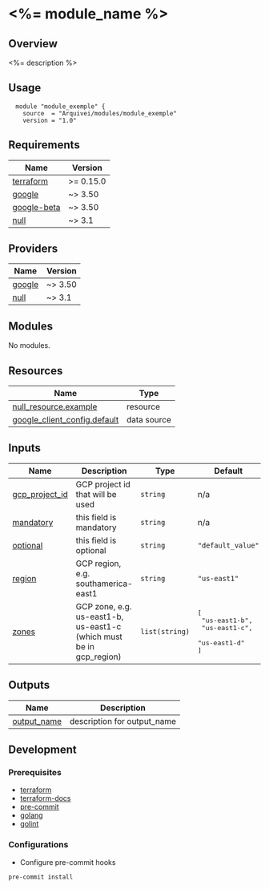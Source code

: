 # <%= module_name %>

## Overview

<%= description %>

## Usage

```hcl
  module "module_exemple" {
    source  = "Arquivei/modules/module_exemple"
    version = "1.0"
```

<!-- BEGINNING OF PRE-COMMIT-TERRAFORM DOCS HOOK -->
## Requirements

| Name | Version |
|------|---------|
| <a name="requirement_terraform"></a> [terraform](#requirement\_terraform) | >= 0.15.0 |
| <a name="requirement_google"></a> [google](#requirement\_google) | ~> 3.50 |
| <a name="requirement_google-beta"></a> [google-beta](#requirement\_google-beta) | ~> 3.50 |
| <a name="requirement_null"></a> [null](#requirement\_null) | ~> 3.1 |

## Providers

| Name | Version |
|------|---------|
| <a name="provider_google"></a> [google](#provider\_google) | ~> 3.50 |
| <a name="provider_null"></a> [null](#provider\_null) | ~> 3.1 |

## Modules

No modules.

## Resources

| Name | Type |
|------|------|
| [null_resource.example](https://registry.terraform.io/providers/hashicorp/null/latest/docs/resources/resource) | resource |
| [google_client_config.default](https://registry.terraform.io/providers/hashicorp/google/latest/docs/data-sources/client_config) | data source |

## Inputs

| Name | Description | Type | Default | Required |
|------|-------------|------|---------|:--------:|
| <a name="input_gcp_project_id"></a> [gcp\_project\_id](#input\_gcp\_project\_id) | GCP project id that will be used | `string` | n/a | yes |
| <a name="input_mandatory"></a> [mandatory](#input\_mandatory) | this field is mandatory | `string` | n/a | yes |
| <a name="input_optional"></a> [optional](#input\_optional) | this field is optional | `string` | `"default_value"` | no |
| <a name="input_region"></a> [region](#input\_region) | GCP region, e.g. southamerica-east1 | `string` | `"us-east1"` | no |
| <a name="input_zones"></a> [zones](#input\_zones) | GCP zone, e.g. us-east1-b, us-east1-c (which must be in gcp\_region) | `list(string)` | <pre>[<br>  "us-east1-b",<br>  "us-east1-c",<br>  "us-east1-d"<br>]</pre> | no |

## Outputs

| Name | Description |
|------|-------------|
| <a name="output_output_name"></a> [output\_name](#output\_output\_name) | description for output\_name |


<!-- END OF PRE-COMMIT-TERRAFORM DOCS HOOK -->

## Development

### Prerequisites

- [terraform](https://learn.hashicorp.com/terraform/getting-started/install#installing-terraform)
- [terraform-docs](https://github.com/segmentio/terraform-docs)
- [pre-commit](https://pre-commit.com/#install)
- [golang](https://golang.org/doc/install#install)
- [golint](https://github.com/golang/lint#installation)

### Configurations

- Configure pre-commit hooks
```sh
pre-commit install
```


